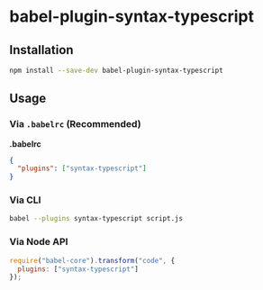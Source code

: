 # babel-plugin-syntax-typescript



## Installation

```sh
npm install --save-dev babel-plugin-syntax-typescript
```

## Usage

### Via `.babelrc` (Recommended)

**.babelrc**

```json
{
  "plugins": ["syntax-typescript"]
}
```

### Via CLI

```sh
babel --plugins syntax-typescript script.js
```

### Via Node API

```javascript
require("babel-core").transform("code", {
  plugins: ["syntax-typescript"]
});
```
